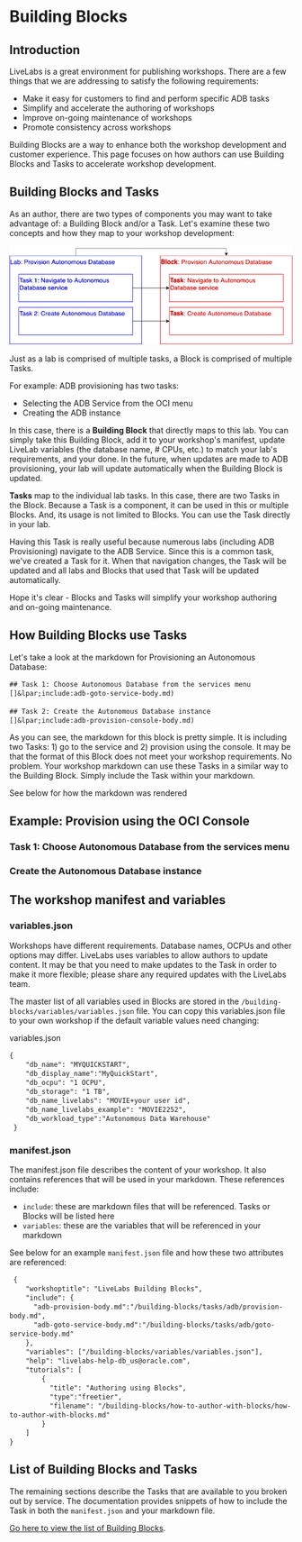 # Building Blocks

## Introduction
LiveLabs is a great environment for publishing workshops. There are a few things that we are addressing to satisfy the following requirements:

* Make it easy for customers to find and perform specific ADB tasks
* Simplify and accelerate the authoring of workshops
* Improve on-going maintenance of workshops
* Promote consistency across workshops

Building Blocks are a way to enhance both the workshop development and customer experience. This page focuses on how authors can use Building Blocks and Tasks to accelerate workshop development.

## Building Blocks and Tasks
As an author, there are two types of components you may want to take advantage of: a Building Block and/or a Task. Let's examine these two concepts and how they map to your workshop development:

![Blocks and Tasks](images/lab-to-block.png " ")

Just as a lab is comprised of multiple tasks, a Block is comprised of multiple Tasks.

For example: ADB provisioning has two tasks:  
* Selecting the ADB Service from the OCI menu
* Creating the ADB instance

In this case, there is a **Building Block** that directly maps to this lab. You can simply take this Building Block, add it to your workshop's manifest, update LiveLab variables (the database name, # CPUs, etc.) to match your lab's requirements, and your done. In the future, when updates are made to ADB provisioning, your lab will update automatically when the Building Block is updated.

**Tasks** map to the individual lab tasks. In this case, there are two Tasks in the Block. Because a Task is a component, it can be used in this or multiple Blocks. And, its usage is not limited to Blocks. You can use the Task directly in your lab.

Having this Task is really useful because numerous labs (including ADB Provisioning) navigate to the ADB Service. Since this is a common task, we've created a Task for it. When that navigation changes, the Task will be updated and all labs and Blocks that used that Task will be updated automatically.

Hope it's clear - Blocks and Tasks will simplify your workshop authoring and on-going maintenance.

## How Building Blocks use Tasks
Let's take a look at the markdown for Provisioning an Autonomous Database:

```
## Task 1: Choose Autonomous Database from the services menu
[]&lpar;include:adb-goto-service-body.md)

## Task 2: Create the Autonomous Database instance
[]&lpar;include:adb-provision-console-body.md)
```

As you can see, the markdown for this block is pretty simple. It is including two Tasks: 1) go to the service and 2) provision using the console. It may be that the format of this Block does not meet your workshop requirements. No problem. Your workshop markdown can use these Tasks in a similar way to the Building Block. Simply include the Task within your markdown. 

See below for how the markdown was rendered

## Example: Provision using the OCI Console
### Task 1: Choose Autonomous Database from the services menu
[](include:adb-goto-service-body.md)

### Create the Autonomous Database instance
[](include:adb-provision-body.md)

## The workshop manifest and variables
### variables.json
Workshops have different requirements. Database names, OCPUs and other options may differ. LiveLabs uses variables to allow authors to update content. It may be that you need to make updates to the Task in order to make it more flexible; please share any required updates with the LiveLabs team.

The master list of all variables used in Blocks are stored in the ```/building-blocks/variables/variables.json``` file. You can copy this variables.json file to your own workshop if the default variable values need changing:

variables.json
```
{
    "db_name": "MYQUICKSTART",
    "db_display_name":"MyQuickStart",
    "db_ocpu": "1 OCPU",
    "db_storage": "1 TB",
    "db_name_livelabs": "MOVIE+your user id",
    "db_name_livelabs_example": "MOVIE2252",
    "db_workload_type":"Autonomous Data Warehouse"
 }
 ```

###  manifest.json
The manifest.json file describes the content of your workshop. It also contains references that will be used in your markdown. These references include:
* ```include```: these are markdown files that will be referenced. Tasks or Blocks will be listed here
* ```variables```: these are the variables that will be referenced in your markdown

 See below for an example ```manifest.json``` file and how these two attributes are referenced:
```
 {
    "workshoptitle": "LiveLabs Building Blocks",
    "include": {
      "adb-provision-body.md":"/building-blocks/tasks/adb/provision-body.md",
      "adb-goto-service-body.md":"/building-blocks/tasks/adb/goto-service-body.md"
    },
    "variables": ["/building-blocks/variables/variables.json"],
    "help": "livelabs-help-db_us@oracle.com",
    "tutorials": [
        {
          "title": "Authoring using Blocks", 
          "type":"freetier",        
          "filename": "/building-blocks/how-to-author-with-blocks/how-to-author-with-blocks.md"
        }
    ]
}
```

## List of Building Blocks and Tasks
The remaining sections describe the Tasks that are available to you broken out by service. The documentation provides snippets of how to include the Task in both the ``manifest.json`` and your markdown file. 

[Go here to view the list of Building Blocks](/building-blocks/workshop/freetier/index.html).

